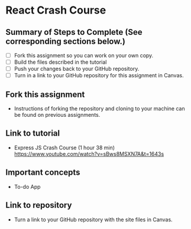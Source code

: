 # React Crash Course

## Summary of Steps to Complete (See corresponding sections below.)
- [ ] Fork this assignment so you can work on your own copy.
- [ ] Build the files described in the tutorial
- [ ] Push your changes back to your GitHub repository.
- [ ] Turn in a link to your GitHub repository for this assignment in Canvas.

## Fork this assignment

* Instructions of forking the repository and cloning to your machine can be found on previous assignments.

## Link to tutorial

* Express JS Crash Course (1 hour 38 min) https://www.youtube.com/watch?v=sBws8MSXN7A&t=1643s

## Important concepts

* To-do App

## Link to repository

* Turn a link to your GitHub repository with the site files in Canvas.
